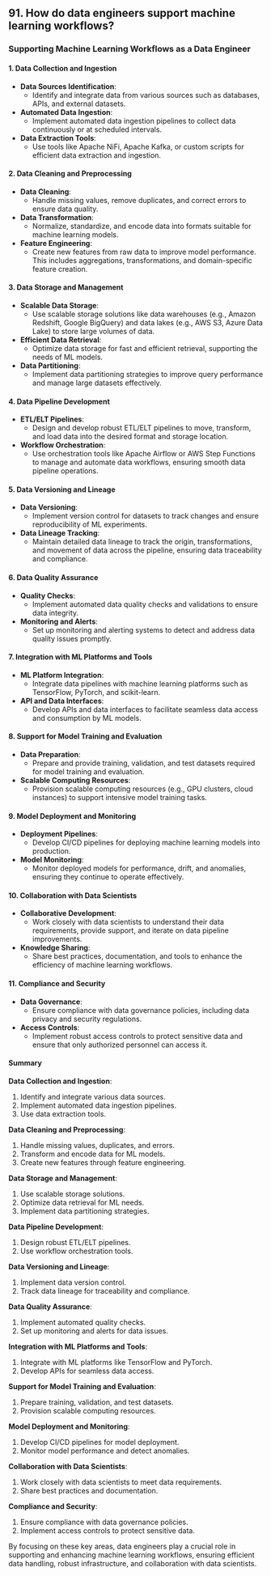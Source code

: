 ## 91. How do data engineers support machine learning workflows?


### Supporting Machine Learning Workflows as a Data Engineer

#### 1. Data Collection and Ingestion
   - **Data Sources Identification**:
     - Identify and integrate data from various sources such as databases, APIs, and external datasets.
   - **Automated Data Ingestion**:
     - Implement automated data ingestion pipelines to collect data continuously or at scheduled intervals.
   - **Data Extraction Tools**:
     - Use tools like Apache NiFi, Apache Kafka, or custom scripts for efficient data extraction and ingestion.

#### 2. Data Cleaning and Preprocessing
   - **Data Cleaning**:
     - Handle missing values, remove duplicates, and correct errors to ensure data quality.
   - **Data Transformation**:
     - Normalize, standardize, and encode data into formats suitable for machine learning models.
   - **Feature Engineering**:
     - Create new features from raw data to improve model performance. This includes aggregations, transformations, and domain-specific feature creation.

#### 3. Data Storage and Management
   - **Scalable Data Storage**:
     - Use scalable storage solutions like data warehouses (e.g., Amazon Redshift, Google BigQuery) and data lakes (e.g., AWS S3, Azure Data Lake) to store large volumes of data.
   - **Efficient Data Retrieval**:
     - Optimize data storage for fast and efficient retrieval, supporting the needs of ML models.
   - **Data Partitioning**:
     - Implement data partitioning strategies to improve query performance and manage large datasets effectively.

#### 4. Data Pipeline Development
   - **ETL/ELT Pipelines**:
     - Design and develop robust ETL/ELT pipelines to move, transform, and load data into the desired format and storage location.
   - **Workflow Orchestration**:
     - Use orchestration tools like Apache Airflow or AWS Step Functions to manage and automate data workflows, ensuring smooth data pipeline operations.

#### 5. Data Versioning and Lineage
   - **Data Versioning**:
     - Implement version control for datasets to track changes and ensure reproducibility of ML experiments.
   - **Data Lineage Tracking**:
     - Maintain detailed data lineage to track the origin, transformations, and movement of data across the pipeline, ensuring data traceability and compliance.

#### 6. Data Quality Assurance
   - **Quality Checks**:
     - Implement automated data quality checks and validations to ensure data integrity.
   - **Monitoring and Alerts**:
     - Set up monitoring and alerting systems to detect and address data quality issues promptly.

#### 7. Integration with ML Platforms and Tools
   - **ML Platform Integration**:
     - Integrate data pipelines with machine learning platforms such as TensorFlow, PyTorch, and scikit-learn.
   - **API and Data Interfaces**:
     - Develop APIs and data interfaces to facilitate seamless data access and consumption by ML models.

#### 8. Support for Model Training and Evaluation
   - **Data Preparation**:
     - Prepare and provide training, validation, and test datasets required for model training and evaluation.
   - **Scalable Computing Resources**:
     - Provision scalable computing resources (e.g., GPU clusters, cloud instances) to support intensive model training tasks.

#### 9. Model Deployment and Monitoring
   - **Deployment Pipelines**:
     - Develop CI/CD pipelines for deploying machine learning models into production.
   - **Model Monitoring**:
     - Monitor deployed models for performance, drift, and anomalies, ensuring they continue to operate effectively.

#### 10. Collaboration with Data Scientists
   - **Collaborative Development**:
     - Work closely with data scientists to understand their data requirements, provide support, and iterate on data pipeline improvements.
   - **Knowledge Sharing**:
     - Share best practices, documentation, and tools to enhance the efficiency of machine learning workflows.

#### 11. Compliance and Security
   - **Data Governance**:
     - Ensure compliance with data governance policies, including data privacy and security regulations.
   - **Access Controls**:
     - Implement robust access controls to protect sensitive data and ensure that only authorized personnel can access it.

#### Summary

**Data Collection and Ingestion**:
1. Identify and integrate various data sources.
2. Implement automated data ingestion pipelines.
3. Use data extraction tools.

**Data Cleaning and Preprocessing**:
1. Handle missing values, duplicates, and errors.
2. Transform and encode data for ML models.
3. Create new features through feature engineering.

**Data Storage and Management**:
1. Use scalable storage solutions.
2. Optimize data retrieval for ML needs.
3. Implement data partitioning strategies.

**Data Pipeline Development**:
1. Design robust ETL/ELT pipelines.
2. Use workflow orchestration tools.

**Data Versioning and Lineage**:
1. Implement data version control.
2. Track data lineage for traceability and compliance.

**Data Quality Assurance**:
1. Implement automated quality checks.
2. Set up monitoring and alerts for data issues.

**Integration with ML Platforms and Tools**:
1. Integrate with ML platforms like TensorFlow and PyTorch.
2. Develop APIs for seamless data access.

**Support for Model Training and Evaluation**:
1. Prepare training, validation, and test datasets.
2. Provision scalable computing resources.

**Model Deployment and Monitoring**:
1. Develop CI/CD pipelines for model deployment.
2. Monitor model performance and detect anomalies.

**Collaboration with Data Scientists**:
1. Work closely with data scientists to meet data requirements.
2. Share best practices and documentation.

**Compliance and Security**:
1. Ensure compliance with data governance policies.
2. Implement access controls to protect sensitive data.

By focusing on these key areas, data engineers play a crucial role in supporting and enhancing machine learning workflows, ensuring efficient data handling, robust infrastructure, and collaboration with data scientists.